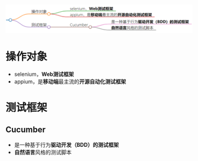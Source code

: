 ![](../photo/Pasted%20image%2020240419165514.png)

# 操作对象
- selenium，**Web测试框架**
- appium，是**移动端**最主流的**开源自动化测试框架**

# 测试框架
## Cucumber
- 是一种基于行为**驱动开发（BDD）的测试框架**
- **自然语言**风格的测试脚本